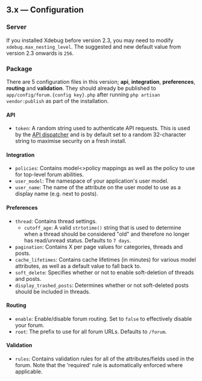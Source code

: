 ## 3.x — Configuration

### Server

If you installed Xdebug before version 2.3, you may need to modify `xdebug.max_nesting_level`. The suggested and new default value from version 2.3 onwards is `256`.

### Package

There are 5 configuration files in this version; **api**, **integration**, **preferences**, **routing** and **validation**. They should already be published to `app/config/forum.{config key}.php` after running `php artisan vendor:publish` as part of the installation.

#### API

* `token`: A random string used to authenticate API requests. This is used by the [API dispatcher](3.x/api/internal-dispatching.md) and is by default set to a random 32-character string to maximise security on a fresh install.

#### Integration

* `policies`: Contains model<>policy mappings as well as the policy to use for top-level forum abilities.
* `user_model`: The namespace of your application's user model.
* `user_name`: The name of the attribute on the user model to use as a display name (e.g. next to posts).

#### Preferences

* `thread`: Contains thread settings.
  * `cutoff_age`: A valid `strtotime()` string that is used to determine when a thread should be considered "old" and therefore no longer has read/unread status. Defaults to `7 days`.
* `pagination`: Contains X per page values for categories, threads and posts.
* `cache_lifetimes`: Contains cache lifetimes (in minutes) for various model attributes, as well as a default value to fall back to.
* `soft_delete`: Specifies whether or not to enable soft-deletion of threads and posts.
* `display_trashed_posts`: Determines whether or not soft-deleted posts should be included in threads.

#### Routing

* `enable`: Enable/disable forum routing. Set to `false` to effectively disable your forum.
* `root`: The prefix to use for all forum URLs. Defaults to `/forum`.

#### Validation

* `rules`: Contains validation rules for all of the attributes/fields used in the forum. Note that the 'required' rule is automatically enforced where applicable.
